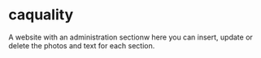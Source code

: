 # caquality
 A website with an administration sectionw here you can insert, update or delete the photos and text for each section.
